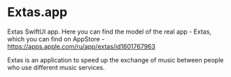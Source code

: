 # Extas.app
Extas SwiftUI app.
Here you can find the model of the real app - Extas, which you can find on AppStore - https://apps.apple.com/ru/app/extas/id1601767963


Extas is an application to speed up the exchange of music between people who use different music services.
